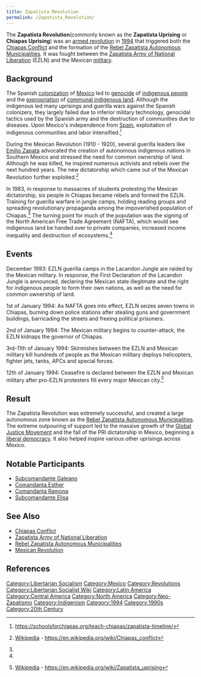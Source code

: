 ```yaml
---
title: Zapatista Revolution
permalink: /Zapatista_Revolution/
---
```


The **Zapatista Revolution**(commonly known as the **Zapatista
Uprising** or **Chiapas Uprising**) was an [armed
revolution](Revolution "wikilink") in
[1994](Timeline_of_Libertarian_Socialism "wikilink") that triggered both
the [Chiapas Conflict](Chiapas_Conflict "wikilink") and the formation of
the [Rebel Zapatista Autonomous
Municipalities](Rebel_Zapatista_Autonomous_Municipalities "wikilink").
It was fought between the [Zapatista Army of National
Liberation](Zapatista_Army_of_National_Liberation "wikilink") (EZLN) and
the Mexican [military](military "wikilink").

## Background

The Spanish [colonization](Colonialism "wikilink") of
[Mexico](Mexico "wikilink") led to [genocide](genocide "wikilink") of
[indigenous people](Indigenous_People "wikilink") and the
[expropriation](Privatisation "wikilink") of [communal indigenous
land](Commons "wikilink"). Although the indigenous led many uprisings
and guerilla wars against the Spanish colonizers, they largely failed
due to inferior military technology, genocidal tactics used by the
Spanish army and the destruction of communities due to diseases. Upon
Mexico's independence from [Spain](Spain "wikilink"), exploitation of
indigenous communities and labor intensified.[^1]

During the Mexican Revolution (1910 - 1920), several guerilla leaders
like [Emilio Zapata](Emilio_Zapata "wikilink") advocated the creation of
autonomous indigenous nations in Southern Mexico and stressed the need
for common ownership of land. Although he was killed, he inspired
numerous activists and rebels over the next hundred years. The new
dictatorship which came out of the Mexican Revolution further
exploited.[^2]

In 1983, in response to massacres of students protesting the Mexican
dictatorship, six people in Chiapas became rebels and formed the EZLN.
Training for guerilla warfare in jungle camps, holding reading groups
and spreading revolutionary propaganda among the impoverished population
of Chiapas.[^3] The turning point for much of the population was the
signing of the North American Free Trade Agreement (NAFTA), which would
see indigenous land be handed over to private companies, increased
income inequality and destruction of ecosystems.[^4]

## Events

December 1993: EZLN guerilla camps in the Lacandon Jungle are raided by
the Mexican military. In response, the First Declaration of the Lacandon
Jungle is announced, declaring the Mexican state illegitmate and the
right for indigenous people to form their own nations, as well as the
need for common ownership of land.

1st of January 1994: As NAFTA goes into effect, EZLN seizes seven towns
in Chiapas, burning down police stations after stealing guns and
government buildings, barricading the streets and freeing political
prisoners.

2nd of January 1994: The Mexican military begins to counter-attack, the
EZLN kidnaps the governor of Chiapas.

3rd-11th of January 1994: Skirmishes between the EZLN and Mexican
military kill hundreds of people as the Mexican military deploys
helicopters, fighter jets, tanks, APCs and special forces.

12th of January 1994: Ceasefire is declared between the EZLN and Mexican
military after pro-EZLN protesters fill every major Mexican city.[^5]

## Result

The Zapatista Revolution was extremely successful, and created a large
autonomous zone known as the [Rebel Zapatista Autonomous
Municipalities](Rebel_Zapatista_Autonomous_Municipalities "wikilink").
The extreme outpouring of support led to the massive growth of the
[Global Justice Movement](Global_Justice_Movement "wikilink") and the
fall of the PRI dictatorship in Mexico, beginning a [liberal
democracy](Liberalism "wikilink"). It also helped inspire various other
uprisings across Mexico.

## Notable Participants

- [Subcomandante Galeano](Subcomandante_Galeano "wikilink")
- [Comandanta Esther](Comandanta_Esther "wikilink")
- [Comandanta Ramona](Comandanta_Ramona "wikilink")
- [Subcomandante Elisa](Subcomandante_Elisa "wikilink")

## See Also

- [Chiapas Conflict](Chiapas_Conflict "wikilink")
- [Zapatista Army of National
  Liberation](Zapatista_Army_of_National_Liberation "wikilink")
- [Rebel Zapatista Autonomous
  Municipalities](Rebel_Zapatista_Autonomous_Municipalities "wikilink")
- [Mexican Revolution](Mexican_Revolution "wikilink")

## References

<references />

[Category:Libertarian
Socialism](Category:Libertarian_Socialism "wikilink")
[Category:Mexico](Category:Mexico "wikilink")
[Category:Revolutions](Category:Revolutions "wikilink")
[Category:Libertarian Socialist
Wiki](Category:Libertarian_Socialist_Wiki "wikilink") [Category:Latin
America](Category:Latin_America "wikilink") [Category:Central
America](Category:Central_America "wikilink") [Category:North
America](Category:North_America "wikilink")
[Category:Neo-Zapatismo](Category:Neo-Zapatismo "wikilink")
[Category:Indigenism](Category:Indigenism "wikilink")
[Category:1994](Category:1994 "wikilink")
[Category:1990s](Category:1990s "wikilink") [Category:20th
Century](Category:20th_Century "wikilink")

[^1]: <https://schoolsforchiapas.org/teach-chiapas/zapatista-timeline/>

[^2]: [Wikipedia](Wikipedia "wikilink") -
    <https://en.wikipedia.org/wiki/Chiapas_conflict>

[^3]:

[^4]:

[^5]: [Wikipedia](Wikipedia "wikilink") -
    <https://en.wikipedia.org/wiki/Zapatista_uprising>